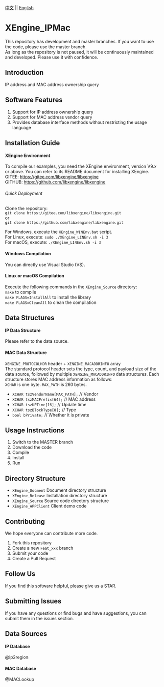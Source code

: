 [中文](README.md) || [English](README.en.md)  
# XEngine_IPMac
This repository has development and master branches. If you want to use the code, please use the master branch.  
As long as the repository is not paused, it will be continuously maintained and developed. Please use it with confidence.

## Introduction
IP address and MAC address ownership query  

## Software Features
1. Support for IP address ownership query
2. Support for MAC address vendor query
3. Provides database interface methods without restricting the usage language

## Installation Guide

#### XEngine Environment
To compile our examples, you need the XEngine environment, version V9.x or above. You can refer to its README document for installing XEngine.  
GITEE: https://gitee.com/libxengine/libxengine  
GITHUB: https://github.com/libxengine/libxengine

###### Quick Deployment
Clone the repository:  
`git clone https://gitee.com/libxengine/libxengine.git`  
or  
`git clone https://github.com/libxengine/libxengine.git`  

For Windows, execute the `XEngine_WINEnv.bat` script.  
For Linux, execute: `sudo ./XEngine_LINEnv.sh -i 3`  
For macOS, execute: `./XEngine_LINEnv.sh -i 3`

#### Windows Compilation
You can directly use Visual Studio (VS).

#### Linux or macOS Compilation
Execute the following commands in the `XEngine_Source` directory:  
`make` to compile  
`make FLAGS=InstallAll` to install the library  
`make FLAGS=CleanAll` to clean the compilation

## Data Structures
#### IP Data Structure
Please refer to the data source.

#### MAC Data Structure
`XENGINE_PROTOCOLHDR` header + `XENGINE_MACADDRINFO` array  
The standard protocol header sets the type, count, and payload size of the data source, followed by multiple `XENGINE_MACADDRINFO` data structures. Each structure stores MAC address information as follows:  
`XCHAR` is one byte. `MAX_PATH` is 260 bytes.  
- `XCHAR tszVendorName[MAX_PATH];`     // Vendor
- `XCHAR tszMACPrefix[64];`            // MAC address
- `XCHAR tszUPTime[16];`               // Update time
- `XCHAR tszBlockType[8];`             // Type
- `bool bPrivate;`                     // Whether it is private

## Usage Instructions

1. Switch to the MASTER branch
2. Download the code
3. Compile
4. Install
5. Run

## Directory Structure
- `XEngine_Docment`    Document directory structure  
- `XEngine_Release`    Installation directory structure  
- `XEngine_Source`     Source code directory structure  
- `XEngine_APPClient`  Client demo code  

## Contributing
We hope everyone can contribute more code.

1. Fork this repository
2. Create a new `Feat_xxx` branch
3. Submit your code
4. Create a Pull Request

## Follow Us
If you find this software helpful, please give us a STAR.

## Submitting Issues

If you have any questions or find bugs and have suggestions, you can submit them in the issues section.

## Data Sources
#### IP Database
@ip2region

#### MAC Database
@MACLookup
